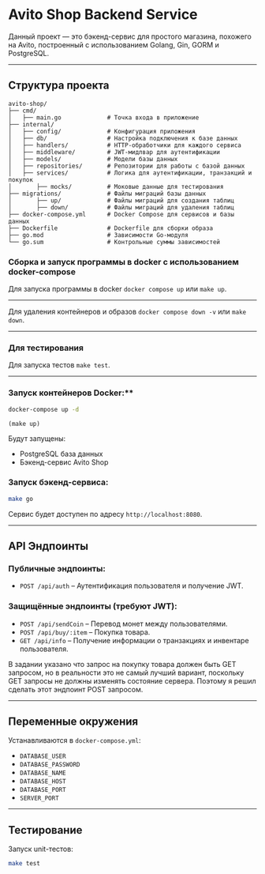# Avito Shop Backend Service

Данный проект — это бэкенд-сервис для простого магазина, похожего на Avito, построенный с использованием Golang, Gin, GORM и PostgreSQL.

---
## **Структура проекта**
```
avito-shop/
├── cmd/
│   ├── main.go             # Точка входа в приложение
├── internal/
│   ├── config/             # Конфигурация приложения
│   ├── db/                 # Настройка подключения к базе данных
│   ├── handlers/           # HTTP-обработчики для каждого сервиса
│   ├── middleware/         # JWT-мидлвар для аутентификации
│   ├── models/             # Модели базы данных
│   ├── repositories/       # Репозитории для работы с базой данных
│   ├── services/           # Логика для аутентификации, транзакций и покупок
│       ├── mocks/          # Моковые данные для тестирования
├── migrations/             # Файлы миграций базы данных
│       ├── up/             # Файлы миграций для создания таблиц
│       ├── down/           # Файлы миграций для удаления таблиц
├── docker-compose.yml      # Docker Compose для сервисов и базы данных
├── Dockerfile              # Dockerfile для сборки образа
├── go.mod                  # Зависимости Go-модуля
└── go.sum                  # Контрольные суммы зависимостей
```
### Сборка и запуск программы в docker с использованием docker-compose
Для запуска программы в docker `docker compose up` или `make up`.

---
Для удаления контейнеров и образов `docker compose down -v` или `make down`.

---
### Для тестирования
Для запуска тестов `make test`.

---
### Запуск контейнеров Docker:**
```bash
docker-compose up -d
```
```
(make up)
```

Будут запущены:
- PostgreSQL база данных
- Бэкенд-сервис Avito Shop

###  **Запуск бэкенд-сервиса:**
```bash
make go
```

Сервис будет доступен по адресу `http://localhost:8080`.

---

## **API Эндпоинты**

### **Публичные эндпоинты:**
- `POST /api/auth` – Аутентификация пользователя и получение JWT.

### **Защищённые эндпоинты (требуют JWT):**
- `POST /api/sendCoin` – Перевод монет между пользователями.
- `POST /api/buy/:item` – Покупка товара.
- `GET /api/info` – Получение информации о транзакциях и инвентаре пользователя.

В задании указано что запрос на покупку товара должен быть GET запросом, но в реальности это не самый лучший вариант, поскольку GET запросы не должны изменять состояние сервера. Поэтому я решил сделать этот эндпоинт POST запросом.

---

## **Переменные окружения**
Устанавливаются в `docker-compose.yml`:
- `DATABASE_USER`
- `DATABASE_PASSWORD`
- `DATABASE_NAME`
- `DATABASE_HOST`
- `DATABASE_PORT`
- `SERVER_PORT`

---

## **Тестирование**
Запуск unit-тестов:
```bash
make test
```